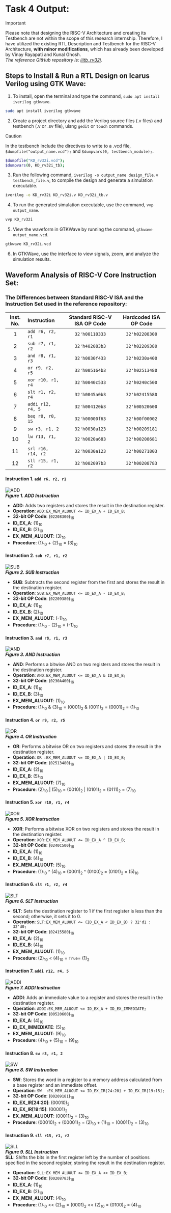 # Task 4 Output:
> [!IMPORTANT]
> Please note that designing the RISC-V Architecture and creating its Testbench are not within the scope of this research internship. Therefore, I have utilized the existing RTL Description and Testbench for the RISC-V Architecture, **with minor modifications**, which has already been developed by Vinay Rayapati and Kunal Ghosh. </br>
> *The reference GitHub repository is: [iiitb_rv32i](https://github.com/vinayrayapati/rv32i/).*

## Steps to Install & Run a RTL Design on Icarus Verilog using GTK Wave:
1. To install, open the terminal and type the command, `sudo apt install iverilog gtkwave`.
 ``` bash
 sudo apt install iverilog gtkwave
 ```
2. Create a project directory and add the Verilog source files (.v files) and testbench (.v or .sv file), uisng `gedit` or `touch` commands.
> [!CAUTION]
> In the testbench include the directives to write to a .vcd file, `$dumpfile("output_name.vcd");` and `$dumpvars(0, testbench_module);`.
> ```bash
> $dumpfile("KD_rv32i.vcd");
> $dumpvars(0, KD_rv32i_tb);
> ```

3. Run the following command, `iverilog -o output_name design_file.v testbench_file.v`, to compile the design and generate a simulation executable.
``` bash
iverilog -o KD_rv32i KD_rv32i.v KD_rv32i_tb.v
```
4. To run the generated simulation executable, use the command, `vvp output_name`.
``` bash
vvp KD_rv32i
```
5. View the waveform in GTKWave by running the command, `gtkwave output_name.vcd`.
``` bash
gtkwave KD_rv32i.vcd
```
6. In GTKWave, use the interface to view signals, zoom, and analyze the simulation results.

## Waveform Analysis of RISC-V Core Instruction Set:
### The Differences between Standard RISC-V ISA and the Instruction Set used in the reference repository:  
| **Inst. No.** |  **Instruction**  |  **Standard RISC-V ISA OP Code**  |  **Hardcoded ISA OP Code**  |  
| :----: |  :----  |  :----:  |  :----:  |  
| 1 |  `add r6, r2, r1`  |  `32'h00110333`  |  `32'h02208300`  |  
| 2 |  `sub r7, r1, r2`  |  `32'h402083b3` |  `32'h02209380`  |  
| 3 |  `and r8, r1, r3`  |  `32'h0030f433`  |  `32'h0230a400`  |  
| 4|  `or r9, r2, r5`  |  `32'h005164b3`  |  `32'h02513480`  |  
| 5|  `xor r10, r1, r4`  |  `32'h0040c533`  |  `32'h0240c500`  |  
| 6|  `slt r1, r2, r4`  |  `32'h0045a0b3`  |  `32'h02415580`  |  
| 7|  `addi r12, r4, 5`  |  `32'h004120b3`  |  `32'h00520600`  |  
| 8|  `beq r0, r0, 15`  |  `32'h00000f63`  |  `32'h00f00002`  |  
| 9|  `sw r3, r1, 2`  |  `32'h0030a123`  |  `32'h00209181`  |  
| 10|  `lw r13, r1, 2`  |  `32'h0020a683` |  `32'h00208681`  |  
| 11|  `srl r16, r14, r2`  |  `32'h0030a123`  |  `32'h00271803`  |
| 12|  `sll r15, r1, r2`  |  `32'h002097b3`  |  `32'h00208783`  |   

#### **Instruction 1.** `add r6, r2, r1` </br>
![ADD](https://github.com/user-attachments/assets/6fdac1d4-b422-4ad0-a931-c266280e6236) </br>
***Figure 1. ADD Instruction*** </br>
- **ADD**: Adds two registers and stores the result in the destination register. 
- **Operation**: `ADD:EX_MEM_ALUOUT <= ID_EX_A + ID_EX_B;` 
- **32-bit OP Code**: (`02208300`)<sub>16</sub> 
- **ID_EX_A**: (1)<sub>10</sub>  
- **ID_EX_B**: (2)<sub>10</sub>  
- **EX_MEM_ALUOUT**: (3)<sub>10</sub> 
- **Procedure**: (1)<sub>10</sub>  + (2)<sub>10</sub>  = (3)<sub>10</sub> 

#### **Instruction 2.** `sub r7, r1, r2` </br>
![SUB](https://github.com/user-attachments/assets/1f1a1318-f379-4ebd-9b4e-b01072205833) </br>
***Figure 2. SUB Instruction*** </br>
- **SUB**: Subtracts the second register from the first and stores the result in the destination register.
- **Operation**: `SUB:EX_MEM_ALUOUT <= ID_EX_A - ID_EX_B;` 
- **32-bit OP Code**: (`02209380`)<sub>16</sub> 
- **ID_EX_A**: (1)<sub>10</sub>  
- **ID_EX_B**: (2)<sub>10</sub>  
- **EX_MEM_ALUOUT**: (-1)<sub>10</sub> 
- **Procedure**: (1)<sub>10</sub>  - (2)<sub>10</sub>  = (-1)<sub>10</sub> 

#### **Instruction 3.** `and r8, r1, r3` </br>
![AND](https://github.com/user-attachments/assets/2f1726f5-7283-46ef-98f6-ae92ab506534) </br>
***Figure 3. AND Instruction*** </br>
- **AND**: Performs a bitwise AND on two registers and stores the result in the destination register.
- **Operation**: `AND:EX_MEM_ALUOUT <= ID_EX_A & ID_EX_B;` 
- **32-bit OP Code**: (`0230A400`)<sub>16</sub> 
- **ID_EX_A**: (1)<sub>10</sub>  
- **ID_EX_B**: (3)<sub>10</sub>  
- **EX_MEM_ALUOUT**: (1)<sub>10</sub> 
- **Procedure**: (1)<sub>10</sub>  & (3)<sub>10</sub>  = (0001)<sub>2</sub> & (0011)<sub>2</sub> = (0001)<sub>2</sub> = (1)<sub>10</sub>

#### **Instruction 4.** `or r9, r2, r5` </br>
![OR](https://github.com/user-attachments/assets/7014a244-9719-4087-98f0-eebc91beb9cb) </br>
***Figure 4. OR Instruction*** </br>
- **OR**: Performs a bitwise OR on two registers and stores the result in the destination register.
- **Operation**: `OR :EX_MEM_ALUOUT <= ID_EX_A | ID_EX_B;` 
- **32-bit OP Code**: (`02513480`)<sub>16</sub> 
- **ID_EX_A**: (2)<sub>10</sub>  
- **ID_EX_B**: (5)<sub>10</sub>  
- **EX_MEM_ALUOUT**: (7)<sub>10</sub> 
- **Procedure**: (2)<sub>10</sub>  | (5)<sub>10</sub>  = (0010)<sub>2</sub> | (0101)<sub>2</sub> = (0111)<sub>2</sub> = (7)<sub>10</sub>

#### **Instruction 5.** `xor r10, r1, r4` </br>
![XOR](https://github.com/user-attachments/assets/e225d901-fca9-4735-897a-9fe422ec7832) </br>
***Figure 5. XOR Instruction*** </br>
- **XOR**: Performs a bitwise XOR on two registers and stores the result in the destination register.
- **Operation**: `XOR:EX_MEM_ALUOUT <= ID_EX_A ^ ID_EX_B;` 
- **32-bit OP Code**: (`0240C500`)<sub>16</sub> 
- **ID_EX_A**: (1)<sub>10</sub>  
- **ID_EX_B**: (4)<sub>10</sub>  
- **EX_MEM_ALUOUT**: (5)<sub>10</sub> 
- **Procedure**: (1)<sub>10</sub>  ^ (4)<sub>10</sub>  = (0001)<sub>2</sub> ^ (0100)<sub>2</sub> = (0101)<sub>2</sub> = (5)<sub>10</sub>

#### **Instruction 6.** `slt r1, r2, r4` </br>
![SLT](https://github.com/user-attachments/assets/767c100a-b365-4e40-9541-4931fbb6a4f1) </br>
***Figure 6. SLT Instruction*** </br>
- **SLT**: Sets the destination register to 1 if the first register is less than the second; otherwise, it sets it to 0.
- **Operation**: `SLT:EX_MEM_ALUOUT <= (ID_EX_A < ID_EX_B) ? 32'd1 : 32'd0;` 
- **32-bit OP Code**: (`02415580`)<sub>16</sub> 
- **ID_EX_A**: (2)<sub>10</sub>  
- **ID_EX_B**: (4)<sub>10</sub>  
- **EX_MEM_ALUOUT**: (1)<sub>10</sub> 
- **Procedure**: (2)<sub>10</sub> < (4)<sub>10</sub>  = `True`= (1)<sub>2</sub>

#### **Instruction 7.** `addi r12, r4, 5` </br>
![ADDI](https://github.com/user-attachments/assets/1cdb5d04-ad6d-46df-bb84-b20ead2e66e3) </br>
***Figure 7. ADDI Instruction*** </br>
- **ADDI**: Adds an immediate value to a register and stores the result in the destination register.
- **Operation**: `ADDI:EX_MEM_ALUOUT <= ID_EX_A + ID_EX_IMMEDIATE;` 
- **32-bit OP Code**: (`00520600`)<sub>16</sub> 
- **ID_EX_A**: (4)<sub>10</sub>  
- **ID_EX_IMMEDIATE**: (5)<sub>10</sub>  
- **EX_MEM_ALUOUT**: (9)<sub>10</sub> 
- **Procedure**: (4)<sub>10</sub> + (5)<sub>10</sub>  = (9)<sub>10</sub>

#### **Instruction 8.** `sw r3, r1, 2` </br>
![SW](https://github.com/user-attachments/assets/1894283b-b19c-4507-8b30-988a91f121a2) </br>
***Figure 8. SW Instruction*** </br>
- **SW**: Stores the word in a register to a memory address calculated from a base register and an immediate offset.
- **Operation**: `SW  :EX_MEM_ALUOUT <= ID_EX_IR[24:20] + ID_EX_IR[19:15];` 
- **32-bit OP Code**: (`00209181`)<sub>16</sub> 
- **ID_EX_IR[24:20]**: (00010)<sub>2</sub>  
- **ID_EX_IR[19:15]**: (00001)<sub>2</sub>  
- **EX_MEM_ALUOUT**: (00011)<sub>2</sub> = (3)<sub>10</sub>
- **Procedure**: (00010)<sub>2</sub> + (00001)<sub>2</sub> = (2)<sub>10</sub> + (1)<sub>10</sub>  = (00011)<sub>2</sub> = (3)<sub>10</sub>

#### **Instruction 9.** `sll r15, r1, r2` </br>
![SLL](https://github.com/user-attachments/assets/b9c2e08b-cc01-423e-acf8-32efdc6f593a) </br>
***Figure 9. SLL Instruction*** </br>
**SLL**: Shifts the bits in the first register left by the number of positions specified in the second register, storing the result in the destination register.
- **Operation**: `SLL:EX_MEM_ALUOUT <= ID_EX_A << ID_EX_B;` 
- **32-bit OP Code**: (`00208783`)<sub>16</sub> 
- **ID_EX_A**: (1)<sub>10</sub>  
- **ID_EX_B**: (2)<sub>10</sub>  
- **EX_MEM_ALUOUT**: (4)<sub>10</sub>
- **Procedure**: (1)<sub>10</sub> << (2)<sub>10</sub> = (0001)<sub>2</sub> << (2)<sub>10</sub>  = (0100)<sub>2</sub> = (4)<sub>10</sub>









